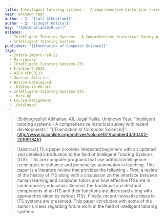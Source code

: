```yaml
---
title: Intelligent tutoring systems -  A comprehensive historical survey with recent developments
year: Unknown Year
author - 1: "[[Ali Alkhatlan]]"
author - 2: "[[Jugal Kalita]]"
key: "[[@Alkhatlan2019-pv]]"
aliases:
  - Intelligent Tutoring Systems - A Comprehensive Historical Survey With Recent Developments
  - Intelligent Tutoring Systems
publisher: "[[Foundation of Computer Science]]"
tags:
  - Zotero-Import-Feb-22
  - My-Library
  - Intelligent-Tutoring-Systems-ITS
  - Frontiers-2022
  - AIEd-CCME0123
  - Journal-Articles
  - Notion-Catalogued
  - _BibTex-to-MD-Git
  - Intelligent-Tutoring-Systems-ITS
  - _Mark-Up
  - Course-Assignment
  - _Cataloged
---
```


> [!bibliography]
> Alkhatlan, Ali, Jugal Kalita. Unknown Year. “Intelligent tutoring systems -  A comprehensive historical survey with recent developments.” "[[Foundation of Computer Science]]". http://www.ijcaonline.org/archives/volume181/number43/30402-2019918451

> [!abstract]
> This paper provides interested beginners with an updated and detailed introduction to the field of Intelligent Tutoring Systems (ITS). ITSs are computer programs that use artificial intelligence techniques to enhance and personalize automation in teaching. This paper is a literature review that provides the following -  First, a review of the history of ITS along with a discussion on the interface between human learning and computer tutors and how effective ITSs are in contemporary education. Second, the traditional architectural components of an ITS and their functions are discussed along with approaches taken by various ITSs. Finally, recent innovative ideas in ITS systems are presented. This paper concludes with some of the author's views regarding future work in the field of intelligent tutoring systems.